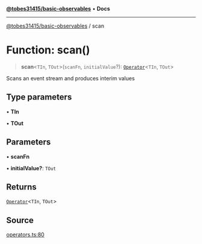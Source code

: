[**@tobes31415/basic-observables**](../README.md) • **Docs**

***

[@tobes31415/basic-observables](../globals.md) / scan

# Function: scan()

> **scan**\<`TIn`, `TOut`\>(`scanFn`, `initialValue`?): [`Operator`](../type-aliases/Operator.md)\<`TIn`, `TOut`\>

Scans an event stream and produces interim values

## Type parameters

• **TIn**

• **TOut**

## Parameters

• **scanFn**

• **initialValue?**: `TOut`

## Returns

[`Operator`](../type-aliases/Operator.md)\<`TIn`, `TOut`\>

## Source

[operators.ts:80](https://github.com/tobes31415/basic-observables/blob/c3e2dc2c699ee60e9f4a58e029cf80562cb6c910/src/operators.ts#L80)
